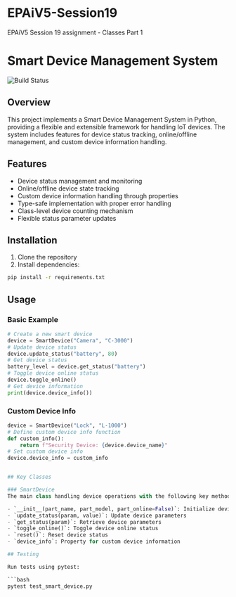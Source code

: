 # EPAiV5-Session19
EPAiV5 Session 19 assignment - Classes Part 1

# Smart Device Management System

![Build Status](https://github.com/aravindchakravarti/EPAiV5-Session19/actions/workflows/python-app.yml/badge.svg)

## Overview
This project implements a Smart Device Management System in Python, providing a flexible and extensible framework for handling IoT devices. The system includes features for device status tracking, online/offline management, and custom device information handling.

## Features

- Device status management and monitoring
- Online/offline device state tracking
- Custom device information handling through properties
- Type-safe implementation with proper error handling
- Class-level device counting mechanism
- Flexible status parameter updates

## Installation

1. Clone the repository
2. Install dependencies:

```bash
pip install -r requirements.txt
```

## Usage
### Basic Example

```python
# Create a new smart device
device = SmartDevice("Camera", "C-3000")
# Update device status
device.update_status("battery", 80)
# Get device status
battery_level = device.get_status("battery")
# Toggle device online status
device.toggle_online()
# Get device information
print(device.device_info())
```

### Custom Device Info
```python
device = SmartDevice("Lock", "L-1000")
# Define custom device info function
def custom_info():
    return f"Security Device: {device.device_name}"
# Set custom device info
device.device_info = custom_info


## Key Classes

### SmartDevice
The main class handling device operations with the following key methods:

- `__init__(part_name, part_model, part_online=False)`: Initialize device
- `update_status(param, value)`: Update device parameters
- `get_status(param)`: Retrieve device parameters
- `toggle_online()`: Toggle device online status
- `reset()`: Reset device status
- `device_info`: Property for custom device information

## Testing

Run tests using pytest:

```bash
pytest test_smart_device.py
```